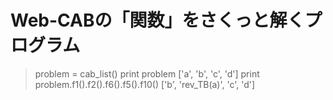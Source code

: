 # Web-CABの「関数」をさくっと解くプログラム
  > problem = cab_list()
  > print problem
  ['a', 'b', 'c', 'd']
  > print problem.f1().f2().f6().f5().f10()
  ['b', 'rev_TB(a)', 'c', 'd']
